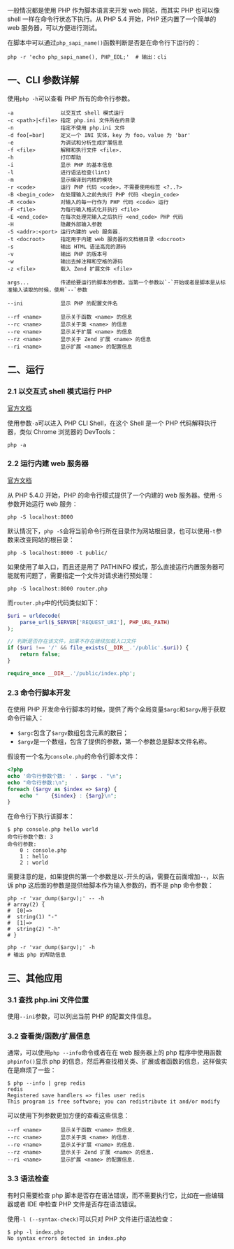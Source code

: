 一般情况都是使用 PHP 作为脚本语言来开发 web 网站，而其实 PHP 也可以像 shell 一样在命令行状态下执行。从 PHP 5.4 开始，PHP 还内置了一个简单的 web 服务器，可以方便进行测试。

在脚本中可以通过`php_sapi_name()`函数判断是否是在命令行下运行的：

```shell
php -r 'echo php_sapi_name(), PHP_EOL;'  # 输出：cli
```

## 一、CLI 参数详解

使用`php -h`可以查看 PHP 所有的命令行参数。

```
-a               以交互式 shell 模式运行
-c <path>|<file> 指定 php.ini 文件所在的目录
-n               指定不使用 php.ini 文件
-d foo[=bar]     定义一个 INI 实体，key 为 foo，value 为 'bar'
-e               为调试和分析生成扩展信息
-f <file>        解释和执行文件 <file>.
-h               打印帮助
-i               显示 PHP 的基本信息
-l               进行语法检查(lint)
-m               显示编译到内核的模块
-r <code>        运行 PHP 代码 <code>，不需要使用标签 <?..?>
-B <begin_code>  在处理输入之前先执行 PHP 代码 <begin_code>
-R <code>        对输入的每一行作为 PHP 代码 <code> 运行
-F <file>        为每行输入格式化并执行 <file>
-E <end_code>    在每次处理完输入之后执行 <end_code> PHP 代码
-H               隐藏外部输入参数
-S <addr>:<port> 运行内建的 web 服务器.
-t <docroot>     指定用于内建 web 服务器的文档根目录 <docroot>
-s               输出 HTML 语法高亮的源码
-v               输出 PHP 的版本号
-w               输出去掉注释和空格的源码
-z <file>        载入 Zend 扩展文件 <file>

args...          传递给要运行的脚本的参数。当第一个参数以`-`开始或者是脚本是从标准输入读取的时候，使用`--`参数

--ini            显示 PHP 的配置文件名

--rf <name>      显示关于函数 <name> 的信息
--rc <name>      显示关于类 <name> 的信息
--re <name>      显示关于扩展 <name> 的信息
--rz <name>      显示关于 Zend 扩展 <name> 的信息
--ri <name>      显示扩展 <name> 的配置信息
```

## 二、运行

### 2.1 以交互式 shell 模式运行 PHP

[官方文档](http://php.net/manual/en/features.commandline.interactive.php)

使用参数`-a`可以进入 PHP CLI Shell，在这个 Shell 是一个 PHP 代码解释执行器，类似 Chrome 浏览器的 DevTools：

```shell
php -a
```

### 2.2 运行内建 web 服务器

[官方文档](http://php.net/manual/en/features.commandline.webserver.php)

从 PHP 5.4.0 开始，PHP 的命令行模式提供了一个内建的 web 服务器。使用`-S`参数开始运行 web 服务：

```shell
php -S localhost:8000
```

默认情况下，`php -S`会将当前命令行所在目录作为网站根目录，也可以使用`-t`参数来改变网站的根目录：

```shell
php -S localhost:8000 -t public/
```

如果使用了单入口，而且还是用了 PATHINFO 模式，那么直接运行内置服务器可能就有问题了，需要指定一个文件对请求进行预处理：

```shell
php -S localhost:8000 router.php
```

而`router.php`中的代码类似如下：

```php
$uri = urldecode(
    parse_url($_SERVER['REQUEST_URI'], PHP_URL_PATH)
);

// 判断是否存在该文件，如果不存在继续加载入口文件
if ($uri !== '/' && file_exists(__DIR__.'/public'.$uri)) {
    return false;
}

require_once __DIR__.'/public/index.php';
```

### 2.3 命令行脚本开发

在使用 PHP 开发命令行脚本的时候，提供了两个全局变量`$argc`和`$argv`用于获取命令行输入：

* `$argc`包含了`$argv`数组包含元素的数目；
* `$argv`是一个数组，包含了提供的参数，第一个参数总是脚本文件名称。

假设有一个名为`console.php`的命令行脚本文件：

```php
<?php
echo '命令行参数个数: ' . $argc . "\n";
echo "命令行参数:\n";
foreach ($argv as $index => $arg) {
    echo "    {$index} : {$arg}\n";
}
```

在命令行下执行该脚本：
```shell
$ php console.php hello world
命令行参数个数: 3
命令行参数:
    0 : console.php
    1 : hello
    2 : world
```

需要注意的是，如果提供的第一个参数是以`-`开头的话，需要在前面增加`--`，以告诉 php 这后面的参数是提供给脚本作为输入参数的，而不是 php 命令参数：

```shell
php -r 'var_dump($argv);' -- -h
# array(2) {
#  [0]=>
#  string(1) "-"
#  [1]=>
#  string(2) "-h"
# }

php -r 'var_dump($argv);' -h
# 输出 php 的帮助信息
```

## 三、其他应用

### 3.1 查找 php.ini 文件位置

使用`--ini`参数，可以列出当前 PHP 的配置文件信息。

### 3.2 查看类/函数/扩展信息

通常，可以使用`php --info`命令或者在在 web 服务器上的 php 程序中使用函数`phpinfo()`显示 php 的信息，然后再查找相关类、扩展或者函数的信息，这样做实在是麻烦了一些：

```shell
$ php --info | grep redis
redis
Registered save handlers => files user redis
This program is free software; you can redistribute it and/or modify
```

可以使用下列参数更加方便的查看这些信息：

```
--rf <name>      显示关于函数 <name> 的信息.
--rc <name>      显示关于类 <name> 的信息.
--re <name>      显示关于扩展 <name> 的信息.
--rz <name>      显示关于 Zend 扩展 <name> 的信息.
--ri <name>      显示扩展 <name> 的配置信息.
```

### 3.3 语法检查

有时只需要检查 php 脚本是否存在语法错误，而不需要执行它，比如在一些编辑器或者 IDE 中检查 PHP 文件是否存在语法错误。

使用`-l (--syntax-check)`可以只对 PHP 文件进行语法检查：

```shell
$ php -l index.php
No syntax errors detected in index.php
```




